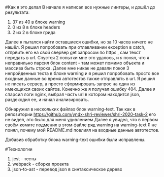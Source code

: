 #Как я это делал
В начале я написал все нужные линтеры, и дошёл до результата:
 1. 37 из 40 в блоке warning
 2. 0 из 8 в блоке headers
 3. 2 из 2 в блоке грида
 
Далее я пытался найти оставшиеся ошибки, но за 10 часов ничего не нашёл.
Я решил попробовать при отлавливании exception в catch, отпрвить его на свой свервер get запросом по https
, сам текст передать в url.
Спустся 2 попытки мне это удалось, и я понял, что я неправильно парсил блок content - там может помимо объекта и массива
быть строка.
Далее мне никак не давали покоя 3 непройденных теста в блоке warning и я решил попробовать просто все входные данные
во время автотестов также отправлять в url.
Я решил не писать сервер, а просто сформировать запрос на один из имеющихся своих сайтов.
Конечно же я получал ошибку 404.
Далее я спарсил логи nginx, выбрал часть url в котором находится json, раздекодил ее, и начал анализировать.

Обнаружил в нескольких файлах блок warning-text.
Так как в репозитории https://github.com/yndx-shri-reviewer/shri-2020-task-2 его не видел, это было для меня удивлением
Далее я увидел, что в первом своём комите подменил в этом файле ряд warning на warning-text
Я не понял, почему мой README.md повлиял на входные данные автотестов.

Добавив обработку блока warning-text ошибки были исправлены.

#Технологии
1. jest - тесты
2. webpack - сборка проекта
3. json-to-ast - перевод json в синтаксическое дерево
